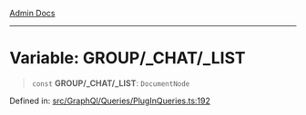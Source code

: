 [Admin Docs](/)

***

# Variable: GROUP/_CHAT/_LIST

> `const` **GROUP/_CHAT/_LIST**: `DocumentNode`

Defined in: [src/GraphQl/Queries/PlugInQueries.ts:192](https://github.com/PalisadoesFoundation/talawa-admin/blob/main/src/GraphQl/Queries/PlugInQueries.ts#L192)
